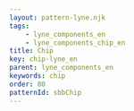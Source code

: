 ```yaml
---
layout: pattern-lyne.njk
tags: 
    - lyne_components_en
    - lyne_components_chip_en
title: Chip
key: chip-lyne_en
parent: lyne_components_en
keywords: chip
order: 80
patternId: sbbChip
---
```

